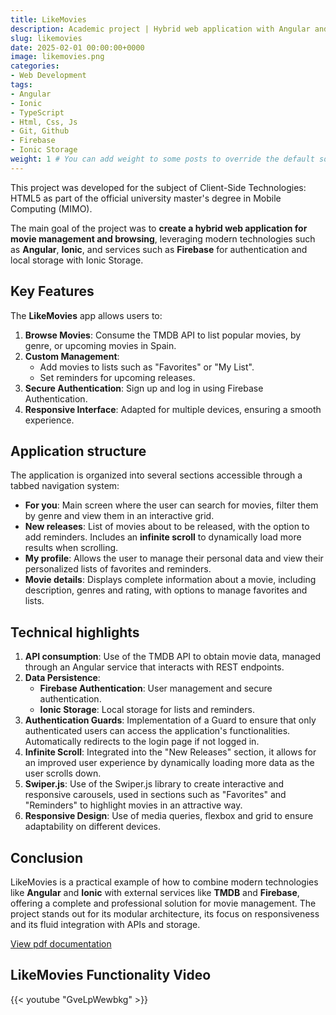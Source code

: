 ```yaml
---
title: LikeMovies
description: Academic project | Hybrid web application with Angular and Ionic for movie management
slug: likemovies
date: 2025-02-01 00:00:00+0000
image: likemovies.png
categories:
- Web Development
tags:
- Angular
- Ionic
- TypeScript
- Html, Css, Js
- Git, Github
- Firebase
- Ionic Storage
weight: 1 # You can add weight to some posts to override the default sorting (date descending)
---
```


This project was developed for the subject of Client-Side Technologies: HTML5 as part of the official university master's degree in Mobile Computing (MIMO).

The main goal of the project was to **create a hybrid web application for movie management and browsing**, leveraging modern technologies such as **Angular**, **Ionic**, and services such as **Firebase** for authentication and local storage with Ionic Storage.

## Key Features
The **LikeMovies** app allows users to:

1. **Browse Movies**: Consume the TMDB API to list popular movies, by genre, or upcoming movies in Spain.
2. **Custom Management**:
    - Add movies to lists such as "Favorites" or "My List".
    - Set reminders for upcoming releases.
3. **Secure Authentication**: Sign up and log in using Firebase Authentication.
4. **Responsive Interface**: Adapted for multiple devices, ensuring a smooth experience.

## Application structure
The application is organized into several sections accessible through a tabbed navigation system:

- **For you**: Main screen where the user can search for movies, filter them by genre and view them in an interactive grid.
- **New releases**: List of movies about to be released, with the option to add reminders. Includes an **infinite scroll** to dynamically load more results when scrolling.
- **My profile**: Allows the user to manage their personal data and view their personalized lists of favorites and reminders.
- **Movie details**: Displays complete information about a movie, including description, genres and rating, with options to manage favorites and lists.

## Technical highlights
1. **API consumption**: Use of the TMDB API to obtain movie data, managed through an Angular service that interacts with REST endpoints.
2. **Data Persistence**:
    - **Firebase Authentication**: User management and secure authentication.
    - **Ionic Storage**: Local storage for lists and reminders.
3. **Authentication Guards**: Implementation of a Guard to ensure that only authenticated users can access the application's functionalities. Automatically redirects to the login page if not logged in.
4. **Infinite Scroll**: Integrated into the "New Releases" section, it allows for an improved user experience by dynamically loading more data as the user scrolls down.
5. **Swiper.js**: Use of the Swiper.js library to create interactive and responsive carousels, used in sections such as "Favorites" and "Reminders" to highlight movies in an attractive way.
6. **Responsive Design**: Use of media queries, flexbox and grid to ensure adaptability on different devices.

## Conclusion
LikeMovies is a practical example of how to combine modern technologies like **Angular** and **Ionic** with external services like **TMDB** and **Firebase**, offering a complete and professional solution for movie management. The project stands out for its modular architecture, its focus on responsiveness and its fluid integration with APIs and storage.

[View pdf documentation](/documentacion_html5.pdf)

## LikeMovies Functionality Video
{{< youtube "GveLpWewbkg" >}}